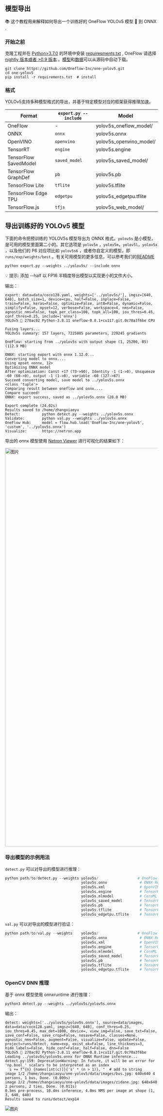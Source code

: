 ## 模型导出


📚 这个教程用来解释如何导出一个训练好的 OneFlow YOLOv5 模型 🚀  到 ONNX .

### 开始之前

克隆工程并在 [Python>3.7.0](https://www.python.org/) 的环境中安装 [requiresments.txt](https://github.com/Oneflow-Inc/one-yolov5/blob/main/requirements.txt) , OneFlow 请选择 [nightly 版本或者 >0.9 版本](https://github.com/Oneflow-Inc/oneflow#install-with-pip-package) 。[模型](https://github.com/Oneflow-Inc/one-yolov5/tree/main/models)和[数据](https://github.com/Oneflow-Inc/one-yolov5/tree/main/data)可以从源码中自动下载。

```shell
git clone https://github.com/Oneflow-Inc/one-yolov5.git
cd one-yolov5
pip install -r requirements.txt  # install
```

### 格式

YOLOv5支持多种模型格式的导出，并基于特定模型对应的框架获得推理加速。

Format                      | `export.py --include`         | Model
---                         | ---                           | ---
OneFlow                     | -                             | yolov5s_oneflow_model/
ONNX                        | `onnx`                        | yolov5s.onnx
OpenVINO                    | `openvino`                    | yolov5s_openvino_model/
TensorRT                    | `engine`                      | yolov5s.engine
TensorFlow SavedModel       | `saved_model`                 | yolov5s_saved_model/
TensorFlow GraphDef         | `pb`                          | yolov5s.pb
TensorFlow Lite             | `tflite`                      | yolov5s.tflite
TensorFlow Edge TPU         | `edgetpu`                     | yolov5s_edgetpu.tflite
TensorFlow.js               | `tfjs`                        | yolov5s_web_model/

## 导出训练好的 YOLOv5 模型

下面的命令把预训练的 YOLOV5s 模型导出为 ONNX 格式。`yolov5s` 是小模型，是可用的模型里面第二小的。其它选项是 `yolov5n` ，`yolov5m`，`yolov5l`，`yolov5x` ，以及他们的 P6 对应项比如 `yolov5s6` ，或者你自定义的模型，即 `runs/exp/weights/best` 。有关可用模型的更多信息，可以参考我们的[README](https://github.com/Oneflow-Inc/one-yolov5/blob/main/README.md)

```shell
python export.py --weights ../yolov5s/ --include onnx
```

💡 提示: 添加 --half 以 FP16 半精度导出模型以实现更小的文件大小。

输出：

```shell
export: data=data/coco128.yaml, weights=['../yolov5s/'], imgsz=[640, 640], batch_size=1, device=cpu, half=False, inplace=False, train=False, keras=False, optimize=False, int8=False, dynamic=False, simplify=False, opset=12, verbose=False, workspace=4, nms=False, agnostic_nms=False, topk_per_class=100, topk_all=100, iou_thres=0.45, conf_thres=0.25, include=['onnx']
YOLOv5 🚀 270ac92 Python-3.8.11 oneflow-0.8.1+cu117.git.0c70a3f6be CPU

Fusing layers... 
YOLOv5s summary: 157 layers, 7225885 parameters, 229245 gradients

OneFlow: starting from ../yolov5s with output shape (1, 25200, 85) (112.9 MB)

ONNX: starting export with onnx 1.12.0...
Converting model to onnx....
Using opset <onnx, 12>
Optimizing ONNX model
After optimization: Const +17 (73->90), Identity -1 (1->0), Unsqueeze -60 (60->0), output -1 (1->0), variable -60 (127->67)
Succeed converting model, save model to ../yolov5s.onnx
<class 'tuple'>
Comparing result between oneflow and onnx....
Compare succeed!
ONNX: export success, saved as ../yolov5s.onnx (28.0 MB)

Export complete (24.02s)
Results saved to /home/zhangxiaoyu
Detect:          python detect.py --weights ../yolov5s.onnx 
Validate:        python val.py --weights ../yolov5s.onnx 
OneFlow Hub:     model = flow.hub.load('OneFlow-Inc/one-yolov5', 'custom', '../yolov5s.onnx')
Visualize:       https://netron.app
```

导出的 onnx 模型使用 [Netron Viewer](https://github.com/lutzroeder/netron) 进行可视化的结果如下：

<img width="1311" alt="图片" src="https://user-images.githubusercontent.com/35585791/196328819-7688631c-f276-444e-a9f4-33079f1d5f98.png">

### 导出模型的示例用法

`detect.py` 可以对导出的模型进行推理：

```python
python path/to/detect.py --weights yolov5s/                  # OneFlow
                                   yolov5s.onnx               # ONNX Runtime or OpenCV DNN with --dnn
                                   yolov5s.xml                # OpenVINO
                                   yolov5s.engine             # TensorRT
                                   yolov5s.mlmodel            # CoreML (macOS only)
                                   yolov5s_saved_model        # TensorFlow SavedModel
                                   yolov5s.pb                 # TensorFlow GraphDef
                                   yolov5s.tflite             # TensorFlow Lite
                                   yolov5s_edgetpu.tflite     # TensorFlow Edge TPU
```

`val.py` 可以对导出的模型进行验证：

```python
python path/to/val.py --weights    yolov5s/                  # OneFlow
                                   yolov5s.onnx               # ONNX Runtime or OpenCV DNN with --dnn
                                   yolov5s.xml                # OpenVINO
                                   yolov5s.engine             # TensorRT
                                   yolov5s.mlmodel            # CoreML (macOS only)
                                   yolov5s_saved_model        # TensorFlow SavedModel
                                   yolov5s.pb                 # TensorFlow GraphDef
                                   yolov5s.tflite             # TensorFlow Lite
                                   yolov5s_edgetpu.tflite     # TensorFlow Edge TPU
```

### OpenCV DNN 推理

基于 onnx 模型使用 onnxruntime 进行推理：

```
python3 detect.py --weights ../yolov5s/yolov5s.onnx 
```

输出：

```
detect: weights=['../yolov5s/yolov5s.onnx'], source=data/images, data=data/coco128.yaml, imgsz=[640, 640], conf_thres=0.25, iou_thres=0.45, max_det=1000, device=, view_img=False, save_txt=False, save_conf=False, save_crop=False, nosave=False, classes=None, agnostic_nms=False, augment=False, visualize=False, update=False, project=runs/detect, name=exp, exist_ok=False, line_thickness=3, hide_labels=False, hide_conf=False, half=False, dnn=False
YOLOv5 🚀 270ac92 Python-3.8.11 oneflow-0.8.1+cu117.git.0c70a3f6be 
Loading ../yolov5s/yolov5s.onnx for ONNX Runtime inference...
detect.py:159: DeprecationWarning: In future, it will be an error for 'np.bool_' scalars to be interpreted as an index
  s += f"{n} {names[int(c)]}{'s' * (n > 1)}, "  # add to string
image 1/2 /home/zhangxiaoyu/one-yolov5/data/images/bus.jpg: 640x640 4 persons, 1 bus, Done. (0.009s)
image 2/2 /home/zhangxiaoyu/one-yolov5/data/images/zidane.jpg: 640x640 2 persons, 2 ties, Done. (0.011s)
0.5ms pre-process, 10.4ms inference, 4.8ms NMS per image at shape (1, 3, 640, 640)
Results saved to runs/detect/exp14
```

![图片](https://user-images.githubusercontent.com/35585791/196388081-6b6d19c5-c0c5-4c59-9a2b-04f6e37f3c14.png)

